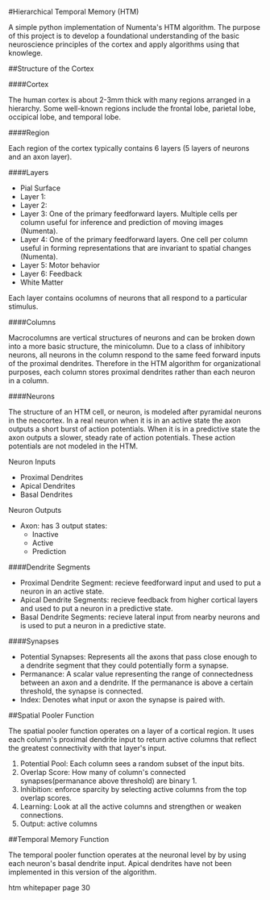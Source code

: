 #Hierarchical Temporal Memory (HTM)

A simple python implementation of Numenta's HTM algorithm.  The purpose of this project is to develop a foundational understanding of the basic neuroscience principles of the cortex and apply algorithms using that knowlege.

##Structure of the Cortex

####Cortex

The human cortex is about 2-3mm thick with many regions arranged in a hierarchy.  Some well-known regions include the frontal lobe, parietal lobe, occipical lobe, and temporal lobe.

####Region

Each region of the cortex typically contains 6 layers (5 layers of neurons and an axon layer).

####Layers

+ Pial Surface
+ Layer 1: 
+ Layer 2: 
+ Layer 3: One of the primary feedforward layers. Multiple cells per column useful for inference and prediction of moving images (Numenta).
+ Layer 4: One of the primary feedforward layers. One cell per column useful in forming representations that are invariant to spatial changes (Numenta).
+ Layer 5: Motor behavior
+ Layer 6: Feedback
+ White Matter

Each layer contains ocolumns of neurons that all respond to a particular stimulus.

####Columns

Macrocolumns are  vertical structures of neurons and can be broken down into a more basic structure, the minicolumn.  Due to a class of inhibitory neurons, all neurons in the column respond to the same feed forward inputs of the proximal dendrites.  Therefore in the HTM algorithm for organizational purposes, each column stores proximal dendrites rather than each neuron in a column.

####Neurons

The structure of an HTM cell, or neuron, is modeled after pyramidal neurons in the neocortex.  In a real neuron when it is in an active state the axon outputs a short burst of action potentials.  When it is in a predictive state the axon outputs a slower, steady rate of action potentials.  These action potentials are not modeled in the HTM.

Neuron Inputs
+ Proximal Dendrites
+ Apical Dendrites
+ Basal Dendrites

Neuron Outputs
+ Axon: has 3 output states:
	+ Inactive
	+ Active
	+ Prediction

####Dendrite Segments

+ Proximal Dendrite Segment: recieve feedforward input and used to put a neuron in an active state.
+ Apical Dendrite Segments: recieve feedback from higher cortical layers and used to put a neuron in a predictive state.
+ Basal Dendrite Segments: recieve lateral input from nearby neurons and is used to put a neuron in a predictive state.

####Synapses

+ Potential Synapses: Represents all the axons that pass close enough to a dendrite segment that they could potentially form a synapse.
+ Permanance: A scalar value representing the range of connectedness between an axon and a dendrite.  If the permanance is above a certain threshold, the synapse is connected.
+ Index: Denotes what input or axon the synapse is paired with.

##Spatial Pooler Function

The spatial pooler function operates on a layer of a cortical region.  It uses each column's proximal dendrite input to return active columns that reflect the greatest connectivity with that layer's input.

1. Potential Pool: Each column sees a random subset of the input bits.
2. Overlap Score: How many of column's connected synapses(permanance above threshold) are binary 1.
3. Inhibition: enforce sparcity by selecting active columns from the top overlap scores.
4. Learning: Look at all the active columns and strengthen or weaken connections.
5. Output: active columns

##Temporal Memory Function

The temporal pooler function operates at the neuronal level by by using each neuron's basal dendrite input.  Apical dendrites have not been implemented in this version of the algorithm.

htm whitepaper page 30
